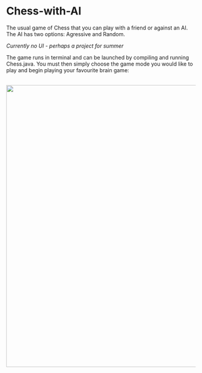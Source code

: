 # Chess-with-AI
The usual game of Chess that you can play with a friend or against an AI. The AI has two options: Agressive and Random. 

*Currently no UI - perhaps a project for summer*

The game runs in terminal and can be launched by compiling and running Chess.java. You must then simply choose the game mode you would like to play and begin playing your favourite brain game:

<br>
<div align = "center">
  <img src="images/ChessCap.PNG" width="750"/>
</div>
<br>
